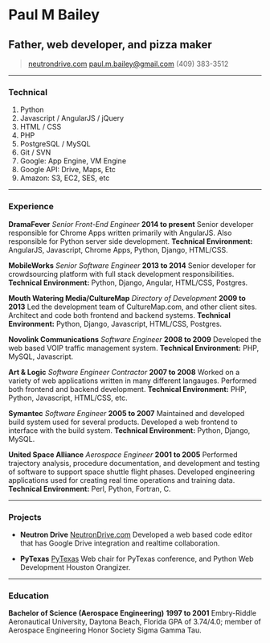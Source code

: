 # Paul M Bailey
## Father, web developer, and pizza maker

> [neutrondrive.com](https://www.neutrondrive.com/)
> [paul.m.bailey@gmail.com](mailto:paul.m.bailey@gmail.com)
> (409) 383-3512

------

### Technical

1. Python
2. Javascript / AngularJS / jQuery
3. HTML / CSS
4. PHP
5. PostgreSQL / MySQL
6. Git / SVN
7. Google: App Engine, VM Engine
8. Google API: Drive, Maps, Etc
9. Amazon: S3, EC2, SES, etc

------

### Experience

**DramaFever** *Senior Front-End Engineer* __2014 to present__
	Senior developer responsible for Chrome Apps written primarily with AngularJS.  Also responsible for Python server side development.
	**Technical Environment:** AngularJS, Javascript, Chrome Apps, Python, Django, HTML/CSS.
	
**MobileWorks** *Senior Software Engineer* __2013 to 2014__
	Senior developer for crowdsourcing platform with full stack development responsibilities.
	**Technical Environment:** Python, Django, Angular, HTML/CSS, Postgres.

**Mouth Watering Media/CultureMap** *Directory of Development* __2009 to 2013__
	Led the development team of CultureMap.com, and other client sites.
	Architect and code both frontend and backend systems.
	**Technical Environment:** Python, Django, Javascript, HTML/CSS, Postgres.

**Novolink Communications** *Software Engineer* __2008 to 2009__
	Developed the web based VOIP traffic management system.
	**Technical Environment:** PHP, MySQL, Javascript.

**Art & Logic** *Software Engineer Contractor* __2007 to 2008__
	Worked on a variety of web applications written in many different langauges.
	Performed both frontend and backend development.
	**Technical Environment:** PHP, Python, Javascript, HTML/CSS, etc.

**Symantec** *Software Engineer* __2005 to 2007__
	Maintained and developed build system used for several products.
	Developed a web frontend to interface with the build system.
	**Technical Environment:** Python, Django, MySQL.

**United Space Alliance** *Aerospace Engineer* __2001 to 2005__
	Performed trajectory analysis, procedure documentation, and development and testing of software to support space shuttle flight phases.
  Developed engineering applications used for creating real time operations and training data.
	**Technical Environment:** Perl, Python, Fortran, C.

------

### Projects

* **Neutron Drive**
	<a href=https://www.neutrondrive.com/ class=not-printed>NeutronDrive.com</a>
	Developed a web based code editor that has Google Drive integration and realtime collaboration.

* **PyTexas**
	<a href=http://pytexas.org/ class=not-printed>PyTexas</a>
	Web chair for PyTexas conference, and Python Web Development Houston Orangizer.

------

### Education

**Bachelor of Science (Aerospace Engineering)** __1997 to 2001__
	Embry-Riddle Aeronautical University, Daytona Beach, Florida
	GPA of 3.74/4.0; member of Aerospace Engineering Honor Society Sigma Gamma Tau.
